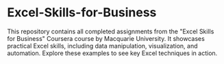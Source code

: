 # Excel-Skills-for-Business
This repository contains all completed assignments from the "Excel Skills for Business" Coursera course by Macquarie University. It showcases practical Excel skills, including data manipulation, visualization, and automation. Explore these examples to see key Excel techniques in action.
